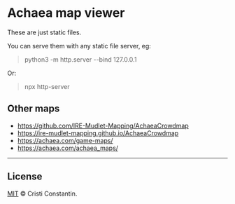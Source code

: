 # Achaea map viewer

These are just static files.

You can serve them with any static file server, eg:

> python3 -m http.server --bind 127.0.0.1

Or:

> npx http-server


## Other maps

* https://github.com/IRE-Mudlet-Mapping/AchaeaCrowdmap
* https://ire-mudlet-mapping.github.io/AchaeaCrowdmap
* https://achaea.com/game-maps/
* https://achaea.com/achaea_maps/


-----

## License

[MIT](LICENSE) © Cristi Constantin.
